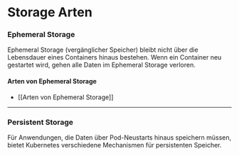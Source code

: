 # Storage Arten
### Ephemeral Storage

Ephemeral Storage (vergänglicher Speicher) bleibt nicht über die Lebensdauer eines Containers hinaus bestehen. Wenn ein Container neu gestartet wird, gehen alle Daten im Ephemeral Storage verloren.

#### Arten von Ephemeral Storage
- [[Arten von Ephemeral Storage]]


---

### Persistent Storage

Für Anwendungen, die Daten über Pod-Neustarts hinaus speichern müssen, bietet Kubernetes verschiedene Mechanismen für persistenten Speicher.